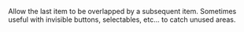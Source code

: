 Allow the last item to be overlapped by a subsequent item. Sometimes useful with invisible buttons, selectables, etc... to catch unused areas.